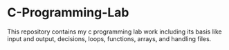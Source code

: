 # C-Programming-Lab
This repository contains my c programming lab work including its basis like input and output, decisions, loops, functions, arrays, and handling files.
